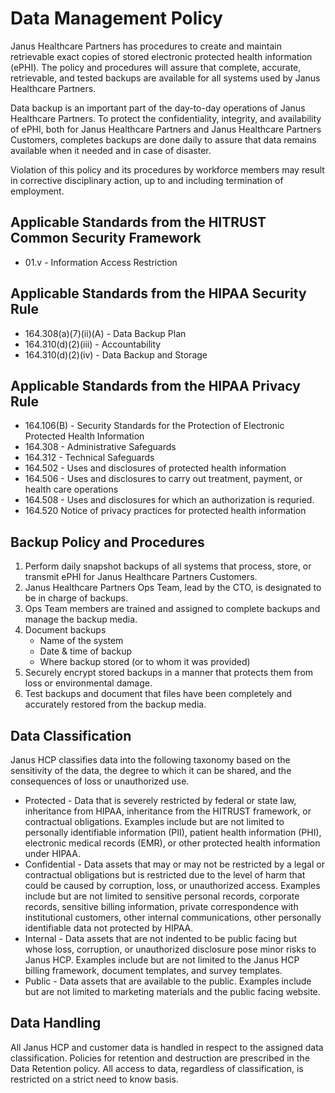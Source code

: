 # Data Management Policy

Janus Healthcare Partners has procedures to create and maintain retrievable exact copies of stored electronic protected health information (ePHI). The policy and procedures will assure that complete, accurate, retrievable, and tested backups are available for all systems used by Janus Healthcare Partners.

Data backup is an important part of the day-to-day operations of Janus Healthcare Partners. To protect the confidentiality, integrity, and availability of ePHI, both for Janus Healthcare Partners and Janus Healthcare Partners Customers, completes backups are done daily to assure that data remains available when it needed and in case of disaster.

Violation of this policy and its procedures by workforce members may result in corrective disciplinary action, up to and including termination of employment.

## Applicable Standards from the HITRUST Common Security Framework

* 01.v - Information Access Restriction

## Applicable Standards from the HIPAA Security Rule

* 164.308(a)(7)(ii)(A) - Data Backup Plan
* 164.310(d)(2)(iii) - Accountability
* 164.310(d)(2)(iv) - Data Backup and Storage

## Applicable Standards from the HIPAA Privacy Rule
* 164.106(B) - Security Standards for the Protection of Electronic Protected Health Information
* 164.308 - Administrative Safeguards
* 164.312 - Technical Safeguards
* 164.502 - Uses and disclosures of protected health information
* 164.506 - Uses and disclosures to carry out treatment, payment, or health care operations
* 164.508 - Uses and disclosures for which an authorization is requried.
* 164.520 Notice of privacy practices for protected health information

## Backup Policy and Procedures

1. Perform daily snapshot backups of all systems that process, store, or transmit ePHI for Janus Healthcare Partners Customers.
2. Janus Healthcare Partners Ops Team, lead by the CTO, is designated to be in charge of backups.
3. Ops Team members are trained and assigned to complete backups and manage the backup media.
4. Document backups 
	* Name of the system
	* Date & time of backup
	* Where backup stored (or to whom it was provided)
5. Securely encrypt stored backups in a manner that protects them from loss or environmental damage.
6. Test backups and document that files have been completely and accurately restored from the backup media.

## Data Classification

Janus HCP classifies data into the following taxonomy based on the sensitivity of the data, the degree to which it can be shared, and the consequences of loss or unauthorized use.

* Protected - Data that is severely restricted by federal or state law, inheritance from HIPAA, inheritance from the HITRUST framework, or contractual obligations.  Examples include but are not limited to personally identifiable information (PII), patient health information (PHI), electronic medical records (EMR), or other protected health information under HIPAA.
* Confidential - Data assets that may or may not be restricted by a legal or contractual obligations but is restricted due to the level of harm that could be caused by corruption, loss, or unauthorized access.  Examples include but are not limited to sensitive personal records, corporate records, sensitive billing information, private correspondence with institutional customers, other internal communications, other personally identifiable data not protected by HIPAA.
* Internal - Data assets that are not indented to be public facing but whose loss, corruption, or unauthorized disclosure pose minor risks to Janus HCP.  Examples include but are not limited to the Janus HCP billing framework, document templates, and survey templates.
* Public - Data assets that are available to the public.  Examples include but are not limited to marketing materials and the public facing website.

## Data Handling

All Janus HCP and customer data is handled in respect to the assigned data classification.  Policies for retention and destruction are prescribed in the Data Retention policy.  All access to data, regardless of classification, is restricted on a strict need to know basis.
